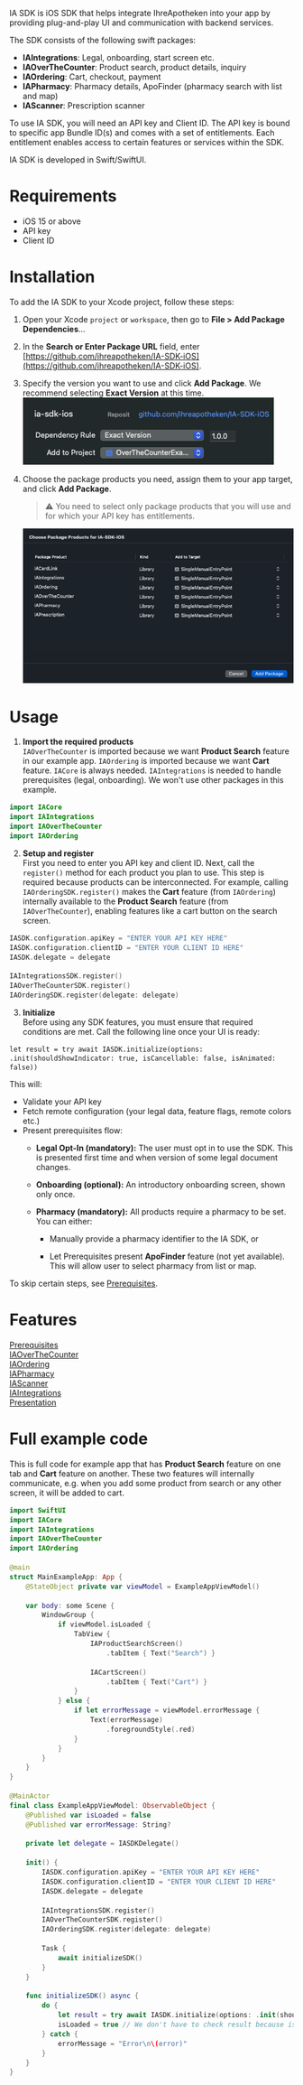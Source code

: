 IA SDK is iOS SDK that helps integrate IhreApotheken into your app by providing plug-and-play UI and communication with backend services.

The SDK consists of the following swift packages:
* **IAIntegrations**: Legal, onboarding, start screen etc.
* **IAOverTheCounter**: Product search, product details, inquiry
* **IAOrdering**: Cart, checkout, payment
* **IAPharmacy**: Pharmacy details, ApoFinder (pharmacy search with list and map)
* **IAScanner**: Prescription scanner

To use IA SDK, you will need an API key and Client ID. The API key is bound to specific app Bundle ID(s) and comes with a set of entitlements. Each entitlement enables access to certain features or services within the SDK.

IA SDK is developed in Swift/SwiftUI.

# Requirements

* iOS 15 or above
* API key
* Client ID


# Installation

To add the IA SDK to your Xcode project, follow these steps:

1.  Open your Xcode `project` or `workspace`, then go to **File > Add Package Dependencies**…
    
2.  In the **Search or Enter Package URL** field, enter [https://github.com/ihreapotheken/IA-SDK-iOS](https://github.com/ihreapotheken/IA-SDK-iOS).
    
3.  Specify the version you want to use and click **Add Package**. We recommend selecting **Exact Version** at this time.  
    ![](docs/resources/installation_1.png)
    
4.  Choose the package products you need, assign them to your app target, and click **Add Package**.
    
    > ⚠️ You need to select only package products that you will use and for which your API key has entitlements.

    ![](docs/resources/installation_2.png)
    

# Usage
1. **Import the required products**  
`IAOverTheCounter` is imported because we want **Product Search** feature in our example app. `IAOrdering` is imported because we want **Cart** feature. `IACore` is always needed. `IAIntegrations` is needed to handle prerequisites (legal, onboarding). We won't use other packages in this example.

```swift
import IACore
import IAIntegrations
import IAOverTheCounter
import IAOrdering
```

2. **Setup and register**  
First you need to enter you API key and client ID. 
Next, call the `register()` method for each product you plan to use. This step is required because products can be interconnected. For example, calling `IAOrderingSDK.register()` makes the **Cart** feature (from `IAOrdering`) internally available to the **Product Search** feature (from `IAOverTheCounter`), enabling features like a cart button on the search screen.
```swift
IASDK.configuration.apiKey = "ENTER YOUR API KEY HERE"
IASDK.configuration.clientID = "ENTER YOUR CLIENT ID HERE"
IASDK.delegate = delegate
    
IAIntegrationsSDK.register()
IAOverTheCounterSDK.register()
IAOrderingSDK.register(delegate: delegate)
```
3. **Initialize**  
Before using any SDK features, you must ensure that required conditions are met. Call the following line once your UI is ready:
```
let result = try await IASDK.initialize(options: .init(shouldShowIndicator: true, isCancellable: false, isAnimated: false))
```
This will:
* Validate your API key
* Fetch remote configuration (your legal data, feature flags, remote colors etc.)
* Present prerequisites flow: 
    *   **Legal Opt-In (mandatory):** The user must opt in to use the SDK. This is presented first time and when version of some legal document changes.
    
    *   **Onboarding (optional):** An introductory onboarding screen, shown only once.
    
    *   **Pharmacy (mandatory):** All products require a pharmacy to be set. You can either:
    
        *   Manually provide a pharmacy identifier to the IA SDK, or
        
        *   Let Prerequisites present **ApoFinder** feature (not yet available). This will allow user to select pharmacy from list or map.

To skip certain steps, see [Prerequisites](./docs/Prerequisites.md).

# Features

[Prerequisites](./docs/Prerequisites.md)  
[IAOverTheCounter](./docs/IAOverTheCounter.md)  
[IAOrdering](./docs/IAOrdering.md)  
[IAPharmacy](./docs/IAPharmacy.md)  
[IAScanner](./docs/IAScanner.md)  
[IAIntegrations](./docs/IAIntegrations.md)  
[Presentation](./docs/Presentation.md)

# Full example code
This is full code for example app that has **Product Search** feature on one tab and **Cart** feature on another. These two features will internally communicate, e.g. when you add some product from search or any other screen, it will be added to cart.

```swift
import SwiftUI
import IACore
import IAIntegrations
import IAOverTheCounter
import IAOrdering

@main
struct MainExampleApp: App {
    @StateObject private var viewModel = ExampleAppViewModel()
        
    var body: some Scene {
        WindowGroup {
            if viewModel.isLoaded {
                TabView {   
                    IAProductSearchScreen()
                        .tabItem { Text("Search") }
                    
                    IACartScreen()
                        .tabItem { Text("Cart") }
                }
            } else {
                if let errorMessage = viewModel.errorMessage {
                    Text(errorMessage)
                        .foregroundStyle(.red)
                }
            }
        }
    }
}

@MainActor
final class ExampleAppViewModel: ObservableObject {
    @Published var isLoaded = false
    @Published var errorMessage: String?

    private let delegate = IASDKDelegate()
    
    init() {
        IASDK.configuration.apiKey = "ENTER YOUR API KEY HERE"
        IASDK.configuration.clientID = "ENTER YOUR CLIENT ID HERE"
        IASDK.delegate = delegate
        
        IAIntegrationsSDK.register()
        IAOverTheCounterSDK.register()
        IAOrderingSDK.register(delegate: delegate)
        
        Task {
            await initializeSDK()
        }
    }
    
    func initializeSDK() async {
        do {
            let result = try await IASDK.initialize(options: .init(shouldShowIndicator: true, isCancellable: false, isAnimated: false))
            isLoaded = true // We don't have to check result because isCancellable is true, otherwise you need to check result.didAgreeToLegalNotice and result.pharmacyID
        } catch {
            errorMessage = "Error\n\(error)"
        }
    }
}
```
